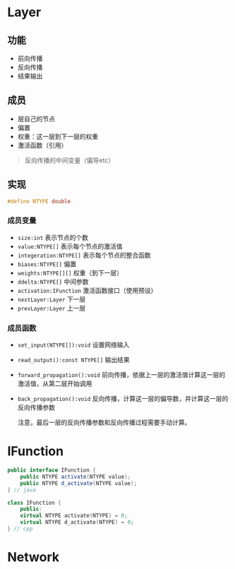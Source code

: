 # Layer

## 功能

- 前向传播
- 反向传播
- 结果输出

## 成员

- 层自己的节点
- 偏置
- 权重：这一层到下一层的权重
- 激活函数（引用）

>  反向传播的中间变量（偏导etc）

## 实现

```c
#define NTYPE double
```

### 成员变量

- `size:int` 表示节点的个数
- `value:NTYPE[]` 表示每个节点的激活值
- `integeration:NTYPE[]` 表示每个节点的整合函数
- `biases:NTYPE[]` 偏置
- `weights:NTYPE[][]` 权重（到下一层）
- `ddelta:NTYPE[]` 中间参数
- `activation:IFunction` 激活函数接口（使用预设）
- `nextLayer:Layer` 下一层
- `prevLayer:Layer` 上一层

### 成员函数

- `set_input(NTYPE[]):void` 设置网络输入

- `read_output():const NTYPE[]` 输出结果

- `forward_propagation():void` 前向传播，依据上一层的激活值计算这一层的激活值，从第二层开始调用

- `back_propagation():void` 反向传播，计算这一层的偏导数，并计算这一层的反向传播参数

  注意，最后一层的反向传播参数和反向传播过程需要手动计算。

# IFunction

```java
public interface IFunction {
    public NTYPE activate(NTYPE value);
    public NTYPE d_activate(NTYPE value);
} // java
```

```cpp
class IFunction {
    public:
    virtual NTYPE activate(NTYPE) = 0;
    virtual NTYPE d_activate(NTYPE) = 0;
} // cpp
```

# Network